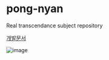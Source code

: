 # pong-nyan
Real transcendance subject repository

[개발문서](https://docs.pong-nyan.site/)

![image](https://github.com/pong-nyan/pong-nyan/assets/62806979/a811a139-e748-4d75-969a-8548869ddd8c)
